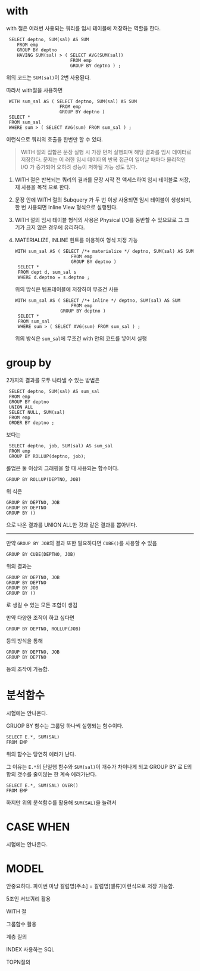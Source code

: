 # with

with 절은 여러번 사용되는 쿼리를 임시 테이블에 저장하는 역할을 한다.

```mysql
 SELECT deptno, SUM(sal) AS SUM
 	FROM emp
 	GROUP BY deptno
 	HAVING SUM(sal) > ( SELECT AVG(SUM(sal))
 						FROM emp
 						GROUP BY deptno ) ; 
```

위의 코드는 `SUM(sal)`이 2번 사용된다.

따라서 with절을 사용하면

```mysql
 WITH sum_sal AS ( SELECT deptno, SUM(sal) AS SUM
 					FROM emp
 					GROUP BY deptno )
 SELECT *
 FROM sum_sal
 WHERE sum > ( SELECT AVG(sum) FROM sum_sal ) ; 

```

이런식으로 쿼리의 호출을 한번만 할 수 있다.

> WITH 절의 집합은 문장 실행 시 가장 먼저 실행되며 해당 결과를 임시 데이터로 저장한다. 문제는 이 러한 임시 데이터의 반복 접근이 일어날 때마다 물리적인 I/O 가 증가되어 오히려 성능이 저하될 가능 성도 있다. 

1. WITH 절은 반복되는 쿼리의 결과를 문장 시작 전 액세스하여 임시 테이블로 저장, 재 사용을 목적 으로 한다.

2. 문장 안에 WITH 절의 Subquery 가 두 번 이상 사용되면 임시 테이블이 생성되며, 한 번 사용되면 Inline View 형식으로 실행된다. 

3. WITH 절의 임시 테이블 형식의 사용은 Physical I/O를 동반할 수 있으므로 그 크기가 크지 않은 경우에 유리하다. 

4. MATERIALIZE, INLINE 힌트를 이용하여 형식 지정 가능

   ```mysql
   WITH sum_sal AS ( SELECT /*+ materialize */ deptno, SUM(sal) AS SUM
    					FROM emp
    					GROUP BY deptno )
    SELECT *
    FROM dept d, sum_sal s
    WHERE d.deptno = s.deptno ; 
   ```

   위의 방식은 템프테이블에 저장하여 무조건 사용

   ```mysql
   WITH sum_sal AS ( SELECT /*+ inline */ deptno, SUM(sal) AS SUM
    					FROM emp
   					GROUP BY deptno )
    SELECT *
    FROM sum_sal
    WHERE sum > ( SELECT AVG(sum) FROM sum_sal ) ; 
   ```

   위의 방식은 `sum_sal`에 무조건 with 안의 코드를 넣어서 실행



# group by

2가지의 결과를 모두 나타낼 수 있는 방법은 

```mysql
 SELECT deptno, SUM(sal) AS sum_sal
 FROM emp
 GROUP BY deptno
 UNION ALL
 SELECT NULL, SUM(sal)
 FROM emp
 ORDER BY deptno ;
```

보다는

```mysql
 SELECT deptno, job, SUM(sal) AS sum_sal
 FROM emp
 GROUP BY ROLLUP(deptno, job);
```

롤업은 둘 이상의 그래핑을 할 때 사용되는 함수이다.

```mysql
GROUP BY ROLLUP(DEPTNO, JOB)
```

위 식은

```mysql
GROUP BY DEPTNO, JOB
GROUP BY DEPTNO
GROUP BY ()
```

으로 나온 결과를 UNION ALL한 것과 같은 결과를 뽑아낸다.

---

만약 `GROUP BY JOB`의 결과 또한 필요하다면 `CUBE()`를 사용할 수 있음

```mysql
GROUP BY CUBE(DEPTNO, JOB)
```

위의 결과는 

```mysql
GROUP BY DEPTNO, JOB
GROUP BY DEPTNO
GROUP BY JOB
GROUP BY ()
```

로 생길 수 있는 모든 조합이 생김

만약 다양한 조작이 하고 싶다면

```MYSQL
GROUP BY DEPTNO, ROLLUP(JOB)
```

등의 방식을 통해

```MYSQL
GROUP BY DEPTNO, JOB
GROUP BY DEPTNO
```

등의 조작이 가능함.



# 분석함수

시험에는 안나온다.

GRUOP BY 함수는 그룹당 하나씩 실행되는 함수이다.

```mysql
SELECT E.*, SUM(SAL)
FROM EMP
```

위의 함수는 당연히 에러가 난다.

그 이유는 `E.*`의 단일행 함수와 `SUM(sal)`이 개수가 차이나게 되고 GROUP BY 로 E의 항의 갯수를 줄이않는 한 계속 에러가난다.

```mysql
SELECT E.*, SUM(SAL) OVER()
FROM EMP
```

하지만 위의 분석함수를 활용해 `SUM(SAL)`을 늘려서 



# CASE WHEN

시험에는 안나온다.





# MODEL

안중요하다. 파이썬 마냥 칼럼명[주소] = 칼럼명[밸류]이런식으로 저장 가능함.



5조인 서브쿼리 활용

WITH 절

그룹함수 활용

계층 질의

INDEX 사용하는 SQL

TOPN질의